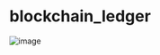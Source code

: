 # blockchain_ledger
![image](https://user-images.githubusercontent.com/117700691/235380531-819cd117-8891-4cf7-b528-adccc071140b.png)
